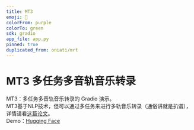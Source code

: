 ```yaml
---
title: MT3
emoji: 🎼
colorFrom: purple
colorTo: green
sdk: gradio
app_file: app.py
pinned: true
duplicated_from: oniati/mrt
---
```

# MT3 多任务多音轨音乐转录
MT3：多任务多音轨音乐转录的 Gradio 演示。  
MT3基于NLP技术，但可以通过多任务来进行多轨音乐转录（通俗讲就是扒谱），详情请看[这篇论文](https://arxiv.org/abs/2111.03017)。  
Demo：[Hugging Face](https://huggingface.co/spaces/Hmjz100/MT3)
